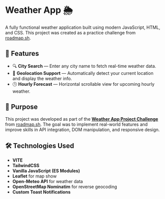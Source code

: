 # Weather App 🌦️

A fully functional weather application built using modern JavaScript, HTML, and CSS. This project was created as a practice challenge from [roadmap.sh](https://roadmap.sh/projects/weather-app).

## 🚀 Features

- 🔍 **City Search** — Enter any city name to fetch real-time weather data.
- 📍 **Geolocation Support** — Automatically detect your current location and display the weather info.
- 🕒 **Hourly Forecast** — Horizontal scrollable view for upcoming hourly weather.

## 🧠 Purpose

This project was developed as part of the **[Weather App Project Challenge](https://roadmap.sh/projects/weather-app)** from [roadmap.sh](https://roadmap.sh/). The goal was to implement real-world features and improve skills in API integration, DOM manipulation, and responsive design.

## 🛠️ Technologies Used

- **VITE**
- **TailwindCSS**
- **Vanilla JavaScript (ES Modules)**
- **Leaflet** for map show
- **Open-Meteo API** for weather data
- **OpenStreetMap Nominatim** for reverse geocoding
- **Custom Toast Notifications**
